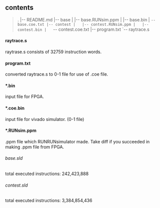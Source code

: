 ## contents
>.
|-- README.md
|-- base
|   |-- base.RUNsim.ppm
|   |-- base.bin
|   `-- base.coe.txt
|-- contest
|   |-- contest.RUNsim.ppm
|   |-- contest.bin
|   `-- contest.coe.txt
|-- program.txt
`-- raytrace.s

#### raytrace.s
raytrase.s consists of
32759 instruction words.

#### program.txt
converted raytrace.s to 0-1 file for use of .coe file.

#### \*.bin
input file for FPGA.

#### \*.coe.bin
input file for vivado simulator. (0-1 file)

#### \*.RUNsim.ppm
.ppm file which RUNRUNsimulator made.
Take diff if you succeeded in making .ppm file from FPGA.

###### base.sld
total executed instructions:   242,423,888

###### contest.sld
total executed instructions: 3,384,854,436
